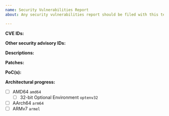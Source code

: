 ```yaml
---
name: Security Vulnerabilities Report
about: Any security vulnerabilities report should be filed with this template.

---
```

<!-- Please remove items do not apply. -->

**CVE IDs:** <!-- Comma-separated list of CVE IDs. -->

**Other security advisory IDs:** <!-- Please list with references to each ID. -->

**Descriptions:**
<!-- Original mailing list message(s) or other description(s) here. -->

**Patches:** <!-- Leave "N/A" if version update is preferred, otherwise please label each patch with ref. to original vulnerability ID(s). -->

**PoC(s):** <!-- Please list links to available PoCs (Proof of Concepts). -->

**Architectural progress:**
<!-- Please remove any architecture to which the security vulnerabilities do not apply. -->
- [ ] AMD64 `amd64`
    - [ ] 32-bit Optional Environment `optenv32`
- [ ] AArch64 `arm64`
- [ ] ARMv7 `armel` <!-- Please remove if to-testing. -->

<!-- If the specified package is `noarch`, please use the stub below. -->
<!-- - [ ] Architecture-independent `noarch` -->
